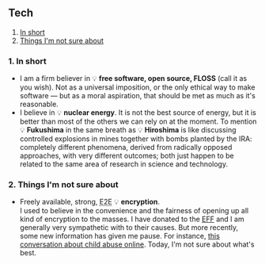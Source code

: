 ## Tech

1. [In short](#1-in-short)
1. [Things I'm not sure about](#2-things-im-not-sure-about)

### 1. In short

* I am a firm believer in 💡&nbsp;**free software, open source, FLOSS** (call it as you wish).
  Not as a universal imposition, or the only ethical way to make software&nbsp;&mdash;&nbsp;but as a moral aspiration, that should be met as much as it's
  reasonable.
* I believe in 💡&nbsp;**nuclear energy**.
  It is not the best source of energy, but it is better than most of the others we can rely on at the moment.
  To mention 💡&nbsp;**Fukushima** in the same breath as 💡&nbsp;**Hiroshima** is like discussing controlled explosions in
  mines together with bombs planted by the IRA: completely different phenomena, derived from radically opposed approaches, with very different outcomes; both
  just happen to be related to the same area of research in science and technology.

### 2. Things I'm not sure about

* Freely available, strong, <abbr title="end-to-end">E2E</abbr> <span class="icon idea">💡</span>&nbsp;**encryption**.  
  I used to believe in the convenience and the fairness of opening up all kind of encryption to the masses.
  I have donated to the [EFF](https://www.eff.org/) and I am generally very sympathetic with to their causes.
  But more recently, some new information has given me pause.
  For instance, [this conversation about child abuse online](https://samharris.org/podcasts/213-worst-epidemic/).
  Today, I'm not sure about what's best.
